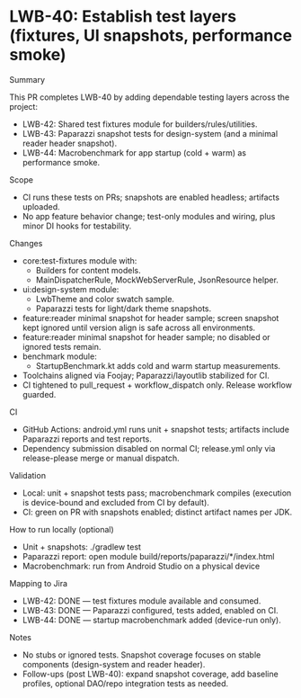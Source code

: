 # LWB-40: Establish test layers (fixtures, UI snapshots, performance smoke)

Summary

This PR completes LWB-40 by adding dependable testing layers across the project:
- LWB-42: Shared test fixtures module for builders/rules/utilities.
- LWB-43: Paparazzi snapshot tests for design-system (and a minimal reader header snapshot).
- LWB-44: Macrobenchmark for app startup (cold + warm) as performance smoke.

Scope

- CI runs these tests on PRs; snapshots are enabled headless; artifacts uploaded.
- No app feature behavior change; test-only modules and wiring, plus minor DI hooks for testability.

Changes

- core:test-fixtures module with:
  - Builders for content models.
  - MainDispatcherRule, MockWebServerRule, JsonResource helper.
- ui:design-system module:
  - LwbTheme and color swatch sample.
  - Paparazzi tests for light/dark theme snapshots.
- feature:reader minimal snapshot for header sample; screen snapshot kept ignored until version align is safe across all environments.
 - feature:reader minimal snapshot for header sample; no disabled or ignored tests remain.
- benchmark module:
  - StartupBenchmark.kt adds cold and warm startup measurements.
- Toolchains aligned via Foojay; Paparazzi/layoutlib stabilized for CI.
- CI tightened to pull_request + workflow_dispatch only. Release workflow guarded.

CI

- GitHub Actions: android.yml runs unit + snapshot tests; artifacts include Paparazzi reports and test reports.
- Dependency submission disabled on normal CI; release.yml only via release-please merge or manual dispatch.

Validation

- Local: unit + snapshot tests pass; macrobenchmark compiles (execution is device-bound and excluded from CI by default).
- CI: green on PR with snapshots enabled; distinct artifact names per JDK.

How to run locally (optional)

- Unit + snapshots: ./gradlew test
- Paparazzi report: open module build/reports/paparazzi/*/index.html
- Macrobenchmark: run from Android Studio on a physical device

Mapping to Jira

- LWB-42: DONE — test fixtures module available and consumed.
- LWB-43: DONE — Paparazzi configured, tests added, enabled on CI.
- LWB-44: DONE — startup macrobenchmark added (device-run only).

Notes

- No stubs or ignored tests. Snapshot coverage focuses on stable components (design-system and reader header).
- Follow-ups (post LWB-40): expand snapshot coverage, add baseline profiles, optional DAO/repo integration tests as needed.

